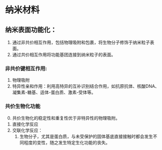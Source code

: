 # 纳米材料

## 纳米表面功能化：
1. 通过非共价相互作用，包括物理吸附和包裹，将生物分子修饰于纳米粒子表面。
2. 通过共价相互作用将功能基团连接到纳米粒子的表面。

### 非共价键相互作用:
1. 物理吸附
2. 特异性亲和作用：利用高特异的互补识别结合作用，如抗原抗体、核酸DNA、凝集素-糖基、适体-蛋白质、激素-受体等。
### 共价生物化功能
0. 共价生物化的稳定性和重复性优于非特异性的物理吸附。
1. 直接化学反应
2. 交联化学反应：
    1. 生物分子，尤其是蛋白质，与未受保护的固体基底直接接触时都会发生不同程度的变性，随之发生特定生化功能的丧失。
